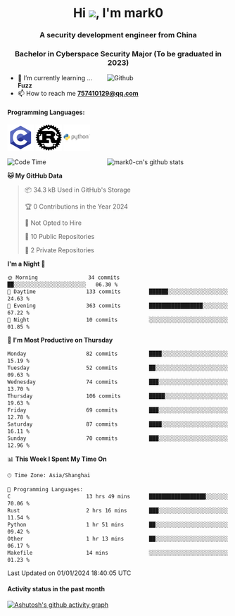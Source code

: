 <h1 align="center">Hi <img src="https://raw.githubusercontent.com/iampavangandhi/iampavangandhi/master/gifs/Hi.gif" width="30px">, I'm mark0</h1>

<h3 align="center">A security development engineer from China</h3>
<h3 align="center">Bachelor in Cyberspace Security Major (To be graduated in 2023)</h3>

<img width="55%" align="right" alt="Github" src="https://raw.githubusercontent.com/onimur/.github/master/.resources/git-header.svg" />

<!-- - 🔭 I’m currently working on **vKarma Webapp** -->
<!-- - 💬 Ask me about ... **Web Develpoment** -->
<!-- - 😄 Employement ... **Open for intern opportunities** -->
<!-- - ⚡ Fun fact ... **Anime**❤ -->
- 🌱 I’m currently learning ... **Fuzz**
- 📫 How to reach me **757410129@qq.com**
<!-- - 📨 Or reach me **757410129@qq.com** -->

<h4>Programming Languages: </h4>
<p align="left">
 <img style="margin: auto;" src="https://raw.githubusercontent.com/sachinverma53121/sachinverma53121/master/icons/c.png" alt=c width="60" height="60"/>
 <img style="margin: auto;" src="https://raw.githubusercontent.com/mark0-cn/blog_img/master/img/202309031232124.png" alt=cplusplus width="60" height="60"/>
 <img style="margin: auto;" src="https://raw.githubusercontent.com/sachinverma53121/sachinverma53121/master/icons/python.png" alt=python width="60" height="60"/>
</p>


<img width="55%" align="right" alt="mark0-cn's github stats" src="https://github-readme-stats.vercel.app/api?username=mark0-cn&show_icons=true&hide_border=true" />

<!--START_SECTION:waka-->
![Code Time](http://img.shields.io/badge/Code%20Time-1%2C558%20hrs%2013%20mins-blue)

**🐱 My GitHub Data** 

> 📦 34.3 kB Used in GitHub's Storage 
 > 
> 🏆 0 Contributions in the Year 2024
 > 
> 🚫 Not Opted to Hire
 > 
> 📜 10 Public Repositories 
 > 
> 🔑 2 Private Repositories 
 > 
**I'm a Night 🦉** 

```text
🌞 Morning                34 commits          ██░░░░░░░░░░░░░░░░░░░░░░░   06.30 % 
🌆 Daytime                133 commits         ██████░░░░░░░░░░░░░░░░░░░   24.63 % 
🌃 Evening                363 commits         █████████████████░░░░░░░░   67.22 % 
🌙 Night                  10 commits          ░░░░░░░░░░░░░░░░░░░░░░░░░   01.85 % 
```
📅 **I'm Most Productive on Thursday** 

```text
Monday                   82 commits          ████░░░░░░░░░░░░░░░░░░░░░   15.19 % 
Tuesday                  52 commits          ██░░░░░░░░░░░░░░░░░░░░░░░   09.63 % 
Wednesday                74 commits          ███░░░░░░░░░░░░░░░░░░░░░░   13.70 % 
Thursday                 106 commits         █████░░░░░░░░░░░░░░░░░░░░   19.63 % 
Friday                   69 commits          ███░░░░░░░░░░░░░░░░░░░░░░   12.78 % 
Saturday                 87 commits          ████░░░░░░░░░░░░░░░░░░░░░   16.11 % 
Sunday                   70 commits          ███░░░░░░░░░░░░░░░░░░░░░░   12.96 % 
```


📊 **This Week I Spent My Time On** 

```text
🕑︎ Time Zone: Asia/Shanghai

💬 Programming Languages: 
C                        13 hrs 49 mins      ██████████████████░░░░░░░   70.06 % 
Rust                     2 hrs 16 mins       ███░░░░░░░░░░░░░░░░░░░░░░   11.54 % 
Python                   1 hr 51 mins        ██░░░░░░░░░░░░░░░░░░░░░░░   09.42 % 
Other                    1 hr 13 mins        ██░░░░░░░░░░░░░░░░░░░░░░░   06.17 % 
Makefile                 14 mins             ░░░░░░░░░░░░░░░░░░░░░░░░░   01.23 % 
```


 Last Updated on 01/01/2024 18:40:05 UTC
<!--END_SECTION:waka-->

<h4>Activity status in the past month</h4>

[![Ashutosh's github activity graph](https://github-readme-activity-graph.vercel.app/graph?username=mark0-cn&theme=dracula)](https://github.com/ashutosh00710/github-readme-activity-graph)

<!--
**mark0-cn/mark0-cn** is a ✨ _special_ ✨ repository because its `README.md` (this file) appears on your GitHub profile.

Here are some ideas to get you started:

- 🔭 I’m currently working on ...
- 🌱 I’m currently learning ...
- 👯 I’m looking to collaborate on ...
- 🤔 I’m looking for help with ...
- 💬 Ask me about ...
- 📫 How to reach me: ...
- 😄 Pronouns: ...
- ⚡ Fun fact: ...
-->
